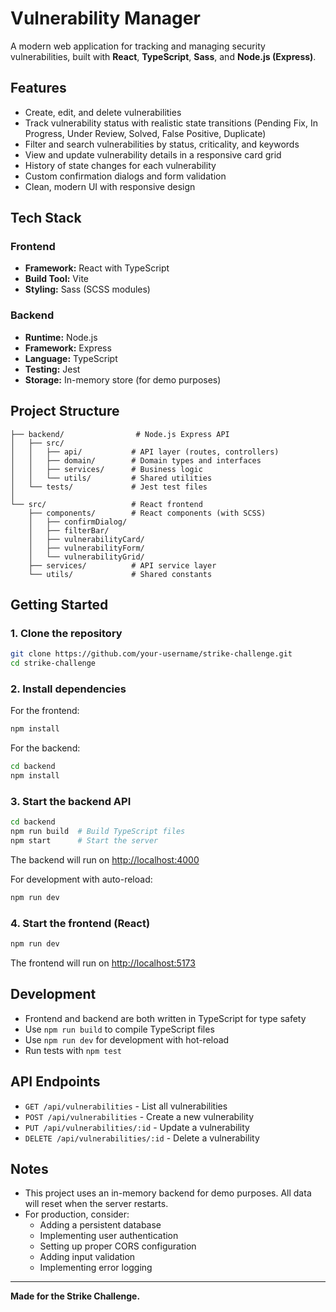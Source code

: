 # Vulnerability Manager

A modern web application for tracking and managing security vulnerabilities, built with **React**, **TypeScript**, **Sass**, and **Node.js (Express)**.

## Features
- Create, edit, and delete vulnerabilities
- Track vulnerability status with realistic state transitions (Pending Fix, In Progress, Under Review, Solved, False Positive, Duplicate)
- Filter and search vulnerabilities by status, criticality, and keywords
- View and update vulnerability details in a responsive card grid
- History of state changes for each vulnerability
- Custom confirmation dialogs and form validation
- Clean, modern UI with responsive design

## Tech Stack
### Frontend
- **Framework:** React with TypeScript
- **Build Tool:** Vite
- **Styling:** Sass (SCSS modules)

### Backend
- **Runtime:** Node.js
- **Framework:** Express
- **Language:** TypeScript
- **Testing:** Jest
- **Storage:** In-memory store (for demo purposes)

## Project Structure
```
├── backend/                # Node.js Express API
│   ├── src/
│   │   ├── api/           # API layer (routes, controllers)
│   │   ├── domain/        # Domain types and interfaces
│   │   ├── services/      # Business logic
│   │   └── utils/         # Shared utilities
│   └── tests/             # Jest test files
│
└── src/                   # React frontend
    ├── components/        # React components (with SCSS)
    │   ├── confirmDialog/
    │   ├── filterBar/
    │   ├── vulnerabilityCard/
    │   ├── vulnerabilityForm/
    │   └── vulnerabilityGrid/
    ├── services/          # API service layer
    └── utils/             # Shared constants
```

## Getting Started

### 1. Clone the repository
```sh
git clone https://github.com/your-username/strike-challenge.git
cd strike-challenge
```

### 2. Install dependencies
For the frontend:
```sh
npm install
```

For the backend:
```sh
cd backend
npm install
```

### 3. Start the backend API
```sh
cd backend
npm run build  # Build TypeScript files
npm start      # Start the server
```
The backend will run on [http://localhost:4000](http://localhost:4000)

For development with auto-reload:
```sh
npm run dev
```

### 4. Start the frontend (React)
```sh
npm run dev
```
The frontend will run on [http://localhost:5173](http://localhost:5173)

## Development
- Frontend and backend are both written in TypeScript for type safety
- Use `npm run build` to compile TypeScript files
- Use `npm run dev` for development with hot-reload
- Run tests with `npm test`

## API Endpoints
- `GET /api/vulnerabilities` - List all vulnerabilities
- `POST /api/vulnerabilities` - Create a new vulnerability
- `PUT /api/vulnerabilities/:id` - Update a vulnerability
- `DELETE /api/vulnerabilities/:id` - Delete a vulnerability

## Notes
- This project uses an in-memory backend for demo purposes. All data will reset when the server restarts.
- For production, consider:
  - Adding a persistent database
  - Implementing user authentication
  - Setting up proper CORS configuration
  - Adding input validation
  - Implementing error logging

---

**Made for the Strike Challenge.**
